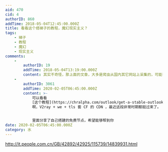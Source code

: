 ```yaml
---
aid: 470
cid: 4
authorID: 860
addTime: 2018-05-04T12:45:00.000Z
title: 看看这个搭梯子的教程，魔幻现实主义？
tags:
    - 梯子
    - 教程
    - 魔幻
    - 现实主义
comments:
    -
        authorID: 19
        addTime: 2018-05-04T13:19:00.000Z
        content: 其实不奇怪，那上面的文章，大多是爬虫从国内其它网站上采集的，可能有个信任白名单，在名单上的网站，采集的文章不用审核直接发布。
    -
        authorID: 3061
        addTime: 2020-02-05T06:45:00.000Z
        content: >-
            可以看看
            [这个教程](https://chralpha.com/outlook/get-a-stable-outlook-through-v2ray-and-cdn.html)
            啊，V2ray + we + tls 套 CF 的 CDN ，最近这段非常时期都挺过来了。


            里面分享了自己搭建的免费节点，希望能够帮到你
date: 2020-02-05T06:45:00.000Z
category: 水
---
```


http://it.people.com.cn/GB/42892/42925/115739/14839931.html
